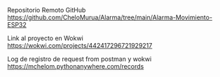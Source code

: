 Repositorio Remoto GitHub
https://github.com/CheloMurua/Alarma/tree/main/Alarma-Movimiento-ESP32

Link al proyecto en Wokwi
https://wokwi.com/projects/442417296721929217

Log de registro de request from postman y wokwi
https://mchelom.pythonanywhere.com/records